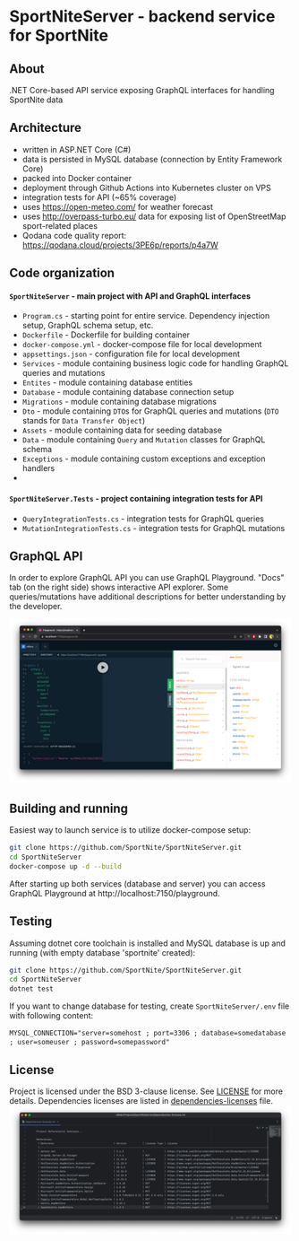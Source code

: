 # SportNiteServer - backend service for SportNite

## About
.NET Core-based API service exposing GraphQL interfaces for handling SportNite data

## Architecture
- written in ASP.NET Core (C#)
- data is persisted in MySQL database (connection by Entity Framework Core)
- packed into Docker container
- deployment through Github Actions into Kubernetes cluster on VPS
- integration tests for API (~65% coverage)
- uses https://open-meteo.com/ for weather forecast 
- uses http://overpass-turbo.eu/ data for exposing list of OpenStreetMap sport-related places
- Qodana code quality report: https://qodana.cloud/projects/3PE6p/reports/p4a7W

## Code organization
#### `SportNiteServer` - main project with API and GraphQL interfaces
- `Program.cs` - starting point for entire service. Dependency injection setup, GraphQL schema setup, etc.
- `Dockerfile` - Dockerfile for building container
- `docker-compose.yml` - docker-compose file for local development
- `appsettings.json` - configuration file for local development
- `Services` - module containing business logic code for handling GraphQL queries and mutations
- `Entites` - module containing database entities
- `Database` - module containing database connection setup
- `Migrations` - module containing database migrations
- `Dto` - module containing `DTO`s for GraphQL queries and mutations (`DTO` stands for `Data Transfer Object`) 
- `Assets` - module containing data for seeding database
- `Data` - module containing `Query` and `Mutation` classes for GraphQL schema
- `Exceptions` - module containing custom exceptions and exception handlers
- 
#### `SportNiteServer.Tests` - project containing integration tests for API
- `QueryIntegrationTests.cs` - integration tests for GraphQL queries
- `MutationIntegrationTests.cs` - integration tests for GraphQL mutations

## GraphQL API
In order to explore GraphQL API you can use GraphQL Playground. "Docs" tab (on the right side) shows interactive API explorer.
Some queries/mutations have additional descriptions for better understanding by the developer.

![graphql_playground.png](screenshots/graphql_playground.png)

## Building and running

Easiest way to launch service is to utilize docker-compose setup:
```bash
git clone https://github.com/SportNite/SportNiteServer.git
cd SportNiteServer
docker-compose up -d --build
```
After starting up both services (database and server) you can access GraphQL Playground at http://localhost:7150/playground.

## Testing

Assuming dotnet core toolchain is installed and MySQL database is up and running (with empty database 'sportnite' created):

```bash
git clone https://github.com/SportNite/SportNiteServer.git
cd SportNiteServer
dotnet test
```

If you want to change database for testing, create `SportNiteServer/.env` file with following content:

```env
MYSQL_CONNECTION="server=somehost ; port=3306 ; database=somedatabase ; user=someuser ; password=somepassword"
```

## License
Project is licensed under the BSD 3-clause license. See [LICENSE](LICENSE) for more details.
Dependencies licenses are listed in [dependencies-licenses](dependencies-licenses.txt) file.
![deps.png](screenshots/deps.png)
